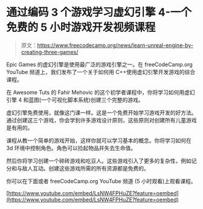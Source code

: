 # 通过编码 3 个游戏学习虚幻引擎 4-一个免费的 5 小时游戏开发视频课程

> 原文：<https://www.freecodecamp.org/news/learn-unreal-engine-by-creating-three-games/>

Epic Games 的虚幻引擎是使用最广泛的游戏引擎之一。在 freeCodeCamp.org YouTube 频道上，我们发布了一个关于如何用 C++使用虚幻引擎开发游戏的综合课程。

在 Awesome Tuts 的 Fahir Mehovic 的这个初学者课程中，你将学习如何用虚幻引擎 4 和蓝图(一个可视化脚本系统)创建三个完整的游戏。

虚幻引擎免费使用，就像这门课一样。这是一个免费开始学习游戏开发的好方法。通过创建这三个游戏，你会学到许多游戏设计原则，这些原则对创建所有儿童游戏是有用的。

课程从教一个简单的游戏开始，这样你就可以学习基本的概念。你将学习如何在 3d 环境中控制角色。角色可以捡起物品并失去生命值。

然后你将学习创建一个碎砖游戏和吃豆人。这些游戏引入了更多的复杂性，例如记分和与敌人互动。创建这些游戏所需的所有资源都是免费的。

你可以在下面或者 freeCodeCamp.org YouTube 频道 (5 小时观看)上观看课程。

[https://www.youtube.com/embed/LsNW4FPHuZE?feature=oembed](https://www.youtube.com/embed/LsNW4FPHuZE?feature=oembed)